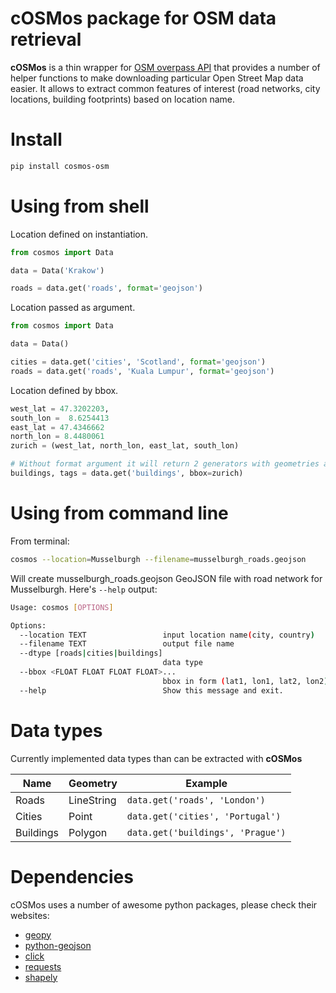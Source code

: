 # cOSMos package for OSM data retrieval
**cOSMos** is a thin wrapper for [OSM overpass API](http://wiki.openstreetmap.org/wiki/Overpass_API) that provides a number of helper functions to make downloading particular Open Street Map data easier. It allows to extract common features of interest (road networks, city locations, building footprints) based on location name. 

# Install
```bash
pip install cosmos-osm
```

# Using from shell
Location defined on instantiation.
```python
from cosmos import Data

data = Data('Krakow')

roads = data.get('roads', format='geojson')
```

Location passed as argument.
```python
from cosmos import Data

data = Data()

cities = data.get('cities', 'Scotland', format='geojson')
roads = data.get('roads', 'Kuala Lumpur', format='geojson')
```

Location defined by bbox.
```python
west_lat = 47.3202203,
south_lon =  8.6254413
east_lat = 47.4346662
north_lon = 8.4480061
zurich = (west_lat, north_lon, east_lat, south_lon)

# Without format argument it will return 2 generators with geometries and tags.
buildings, tags = data.get('buildings', bbox=zurich)
```

# Using from command line
From terminal:
```bash
cosmos --location=Musselburgh --filename=musselburgh_roads.geojson
```
Will create musselburgh_roads.geojson GeoJSON file with road network for Musselburgh. Here's `--help` output:
```bash
Usage: cosmos [OPTIONS]

Options:
  --location TEXT                 input location name(city, country)
  --filename TEXT                 output file name
  --dtype [roads|cities|buildings]
                                  data type
  --bbox <FLOAT FLOAT FLOAT FLOAT>...
                                  bbox in form (lat1, lon1, lat2, lon2)
  --help                          Show this message and exit.
```

# Data types
Currently implemented data types than can be extracted with **cOSMos**

| Name | Geometry | Example |
|------|----------|---------|
| Roads| LineString| `data.get('roads', 'London')`|
| Cities| Point | `data.get('cities', 'Portugal')`|
| Buildings | Polygon | `data.get('buildings', 'Prague')`|

# Dependencies
cOSMos uses a number of awesome python packages, please check their websites:

* [geopy](https://github.com/geopy/geopy)
* [python-geojson](https://github.com/frewsxcv/python-geojson)
* [click](http://click.pocoo.org/5/)
* [requests](http://docs.python-requests.org/en/master/)
* [shapely](http://toblerity.org/shapely/)
